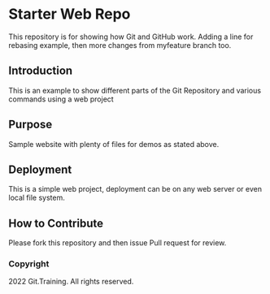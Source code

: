 # Starter Web Repo

This repository is for showing how Git and GitHub work. Adding a line for rebasing example, then more changes from myfeature branch too.

## Introduction

This is an example to show different parts of the Git Repository and various commands using a web project

## Purpose

Sample website with plenty of files for demos as stated above.

## Deployment

This is a simple web project, deployment can be on any web server or even local file system.

## How to Contribute

Please fork this repository and then issue Pull request for review.

### Copyright
2022 Git.Training. All rights reserved.